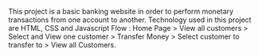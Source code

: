This project is a basic banking website in order to perform monetary transactions from one account to another.
Technology used in this project are HTML, CSS and Javascript
Flow : Home Page > View all customers > Select and View one customer > Transfer Money > Select customer to transfer to > View all Customers.
